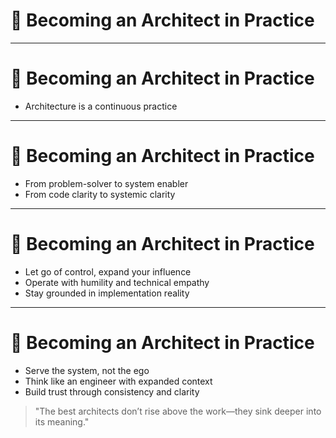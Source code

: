 # 🧭 Becoming an Architect in Practice

<!-- 
Architecture isn’t a destination—it’s a practice of seeing further, enabling others, and shaping systems that endure. This section wraps the transition by grounding it in humility, clarity, and continuous learning.
-->

---

# 🧭 Becoming an Architect in Practice

- Architecture is a continuous practice  
<!-- You don’t “become” an architect once—you grow into it over time. The role evolves as the system evolves. -->

---

# 🧭 Becoming an Architect in Practice

- From problem-solver to system enabler  
- From code clarity to systemic clarity  
<!-- The transition isn’t about coding less—it’s about thinking across a broader surface, supporting sustainable decision-making, and designing for others. -->

---

# 🧭 Becoming an Architect in Practice

- Let go of control, expand your influence  
- Operate with humility and technical empathy  
- Stay grounded in implementation reality  
<!-- True architectural leadership comes from context, not control—from helping others thrive in complexity, not from owning every decision. -->

---

# 🧭 Becoming an Architect in Practice

- Serve the system, not the ego  
- Think like an engineer with expanded context  
- Build trust through consistency and clarity  

> "The best architects don’t rise above the work—they sink deeper into its meaning."

<!-- 
Architects aren’t appointed; they emerge. The work is not about prestige or distance—it’s about contribution, clarity, and the courage to help others make complexity navigable. Stay grounded. Stay curious.
-->
